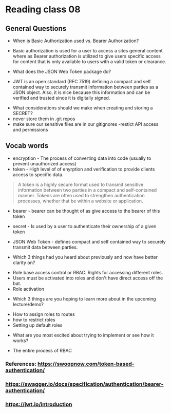 # Reading class 08

## General Questions

- When is Basic Authorization used vs. Bearer Authorization?
* Basic authorization is used for a user to access a sites general content where as Bearer authorization is utilized to give users specific access for content that is only available to users with a valid token or clearance.

- What does the JSON Web Token package do?
* JWT is an open standard (RFC 7519) defining a compact and self contained way to securely transmit information between parties as a JSON object. Also, it is nice because this information and can be verified and trusted since it is digitally signed.

- What considerations should we make when creating and storing a SECRET?
- never store them in .git repos
- make sure our sensitive files are in our gitignores
-restict API access and permissions


## Vocab words

- encryption - The process of converting data into code (usually to prevent unauthorized access)
- token - High level of of enyrption and verification to provide clients access to specific data.
> A token is a highly secure format used to transmit sensitive information between two parties in a compact and self-contained manner. Tokens are often used to strengthen authentication processes, whether that be within a website or application.
- bearer - bearer can be thought of as give access to the bearer of this token
- secret - Is used by a user to authenticate their ownership of a given token
- JSON Web Token - defines compact and self contained way to securely transmit data between parties.

- Which 3 things had you heard about previously and now have better clarity on?
* Role base access control or RBAC.  Rights for accessing different roles.
* Users must be activated into roles and don't have direct access off the bat.
* Role activation


- Which 3 things are you hoping to learn more about in the upcoming lecture/demo?
* How to assign roles to routes
* how to restrict roles
* Setting up default roles


- What are you most excited about trying to implement or see how it works?
* The entire process of RBAC

### References: https://swoopnow.com/token-based-authentication/
### https://swagger.io/docs/specification/authentication/bearer-authentication/
### https://jwt.io/introduction